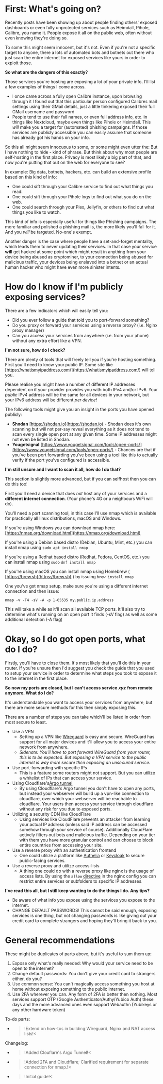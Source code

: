# First: What's going on?

Recently posts have been showing up about people finding others' exposed dashboards or even fully unprotected services such as Heimdall, Pihole, Calibre, you name it. People expose it all on the public web, often without even knowing they're doing so.

To some this might seem innocent, but it's not. Even if you're not a specific target to anyone, there a lots of automated bots and botnets out there who just scan the entire internet for exposed services like yours in order to exploit those.

 

**So what are the dangers of this exactly?**

Those services you're hosting are exposing a lot of your private info. I'll list a few examples of things I come across.

* I once came across a fully open Calibre instance, upon browsing through it I found out that this particular person configured Calibres mail settings using their GMail details, just a little tinkering exposed their full GMail username and password
* People tend to use their full names, or even full address info, etc. in things like Nextcloud, maybe even things like Pihole or Heimdall. This *will* make you a target for (automated) phishing campaigns. If those services are publicly accessible you can easily assume that someone has already got his hands on your info.

So this all might seem innocuous to some, or some might even utter the: But I have nothing to hide - kind of phrase. But think about why most people are self-hosting in the first place. Privacy is most likely a big part of that, and now you're putting that out on the web for everyone to see?

In example: Big data, botnets, hackers, etc.  can build an extensive profile based on this kind of info:

* One could sift through your Calibre service to find out what things you read.
* One could sift through your Pihole logs to find out what you do on the web.
* One could search through your Plex, Jellyfin, or others to find out what things you like to watch.

This kind of info is especially useful for things like Phishing campaigns. The more familiar and polished a phishing mail is, the more likely you'll fall for it. And you *will* be targeted. No-one's exempt.

 

Another danger is the case where people have a set-and-forget mentality, which leads them to never updating their services. In that case your service **will** get hacked at some point which might result in anything from your device being abused as cryptominer, to your connection being abused for malicious traffic, your devices being enslaved into a botnet or an actual human hacker who might have even more sinister intents.

 

# How do I know if I'm publicly exposing services?

There are a few indicators which will easily tell you:

* Did you ever follow a guide that told you to port-forward something?
* Do you proxy or forward your services using a reverse proxy? (i.e. Nginx proxy manager)
* Can you access your services from anywhere (i.e. from your phone) without any extra effort like a VPN.

 

**I'm not sure, how do I check?**

There are plenty of tools that will freely tell you if you're hosting something. First you'll need to know your public IP. Some site like [https://whatismyipaddress.com/](https://whatismyipaddress.com/) will tell you.

Please realise you might have a number of different IP addresses dependent on if your provider provides you with both IPv4 and/or IPv6. Your *public* IPv4 address will be the same for all devices in your network, but your IPv6 address will be different *per device!*

The following tools might give you an insight in the ports you have opened publicly:

* **Shodan** [https://shodan.io](https://shodan.io) \- Shodan does it's own scanning but will not per-say reveal everything as it does not tend to scan every single open port at any given time. Some IP addresses might not even be listed in Shodan.
* **Yougetsignal** [https://www.yougetsignal.com/tools/open-ports/](https://www.yougetsignal.com/tools/open-ports/)  \- Chances are that if you've been port forwarding you've been using a tool like this to actually verify if the port you've configured is accessible.

 

**I'm still unsure and I want to scan it all, how do I do that?**

This section is slightly more advanced, but if you can selfhost then you can do this too!

First you'll need a device that does *not* host any of your services and a **different internet connection**. (Your phone's 4G or a neighbours WiFi will do).

You'll need a port scanning tool, in this case I'll use nmap which is available for practically all linux distributions, macOS and Windows.

If you're using Windows you can download nmap here: [https://nmap.org/download.html](https://nmap.org/download.html)

If you're using a Debian based distro (Debian, Ubuntu, Mint, etc.)  you can install nmap using `sudo apt install nmap`

If you're using a Redhat based distro (Redhat, Fedora, CentOS, etc.) you can install nmap using `sudo` `dnf install nmap`

If you're using macOS you can install nmap using Homebrew ( [https://brew.sh](https://brew.sh) ) by issuing `brew install nmap`

One you've got nmap setup, make sure you're using a different internet connection and then issue:

    nmap -v -T4 -sV -A -p 1-65535 my.public.ip.address

This will take a while as it'll scan all available TCP ports. It'll also try to determine what's running on an open port it finds (-sV flag) as well as some additional detection (-A flag)

 

# Okay, so I do got open ports, what do I do?

Firstly, you'll have to close them. It's most likely that you'll do this in your router. If you're unsure then I'd suggest you check the guide that you used to setup your service in order to determine what steps you took to expose it to the internet in the first place.

 

**So now my ports are closed, but I can't access service** ***xyz*** **from remote anymore. What do I do?**

It's understandable you want to access your services from anywhere, but there are more secure methods for this then simply exposing this.

There are a number of steps you can take which'll be listed in order from most secure to least.

* Use a VPN
   * Setting up a VPN like [Wireguard](https://www.wireguard.com/) is easy and secure. WireGuard has support for all major devices and it'll allow you to access your entire network from anywhere.
   * *Sidenote: You'll have to port forward WireGuard from your router, this is to be expected. But exposing a VPN service to the public internet is way more secure then exposing an unsecured service.*
* Use port-forwarding with specific IPs
   * This is a feature some routers might not support. But you can utilize a whitelist of IPs that can access your service.
* Using Cloudflare's[Argo tunnel](https://blog.cloudflare.com/argo-tunnel/)
   * By using Cloudflare's Argo tunnel you don't have to open any ports, but instead your webserver will build up a vpn-like connection to cloudflare, over which your webserver will be reachable to cloudflare. Your users then access your service through cloudflare without any risk for you due to exposed ports.
* Utilizing a security CDN like CloudFlare
   * Using services like CloudFlare prevents an attacker from learning your actual IP address (unless said IP address can be accessed somehow through your service of course). Additionally CloudFlare actively filters out bots and malicious traffic. Depending on your tier with them you have more granular control and can choose to block entire countries from accessing your site.
* Use a reverse proxy with an authentication frontend
   * One could utilize a platform like [Authelia](https://www.authelia.com/) or [Keycloak](https://www.keycloak.org/) to secure public-facing services.
* Use a reverse proxy and utilize access-lists
   * A thing one could do with a reverse proxy like nginx is the usage of access lists. By using the `allow` [directive](https://nginx.org/en/docs/http/ngx_http_access_module.html) in the nginx config you can restrict entire services or subfolders to specific IP addresses.

 

**I've read this all, but I still keep wanting to do the things I do. Any tips?**

* Be aware of what info you expose using the services you expose to the internet.
* CHANGE DEFAULT PASSWORDS! This cannot be said enough, exposing services is one thing, but not changing passwords is like giving out your credit card to complete strangers and hoping they'll bring it back to you.

 

# General recommendations

These might be duplicates of parts above, but it's useful to sum them up:

1. Expose only what's really needed: Why would your service need to be open to the internet?
2. Change default passwords: You don't give your credit card to strangers either, do you?
3. Use common sense: You can't magically access something you host at home without exposing something to the public internet.
4. Use 2FA wherever you can. Any form of 2FA is better then nothing. Most services support OTP (Google Authenticator/Authy/Yubico Auth) these days and the more advanced ones even support Webauthn (Yubikeys or any other hardware token)

 

To-do parts:

* >!Extend on how-tos in building Wireguard, Nginx and NAT access lists!<



Changelog:

* >!Added Clouflare's Argo Tunnel!<
* >!Added 2FA and Cloudflare; Clarified requirement for separate connection for nmap.!<
* >!Initial guide!<
